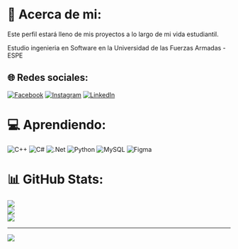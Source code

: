 # 💫 Acerca de mi:

Este perfil estará lleno de mis proyectos a lo largo de mi vida estudiantil.

Estudio ingenieria en Software en la Universidad de las Fuerzas Armadas - ESPE



  ## 🌐 Redes sociales:
[![Facebook](https://img.shields.io/badge/Facebook-%231877F2.svg?logo=Facebook&logoColor=white)](https://facebook.com/https://www.facebook.com/Moose3745) [![Instagram](https://img.shields.io/badge/Instagram-%23E4405F.svg?logo=Instagram&logoColor=white)](https://instagram.com/https://www.instagram.com/sebas_ebas/) [![LinkedIn](https://img.shields.io/badge/LinkedIn-%230077B5.svg?logo=linkedin&logoColor=white)](https://linkedin.com/in/https://www.linkedin.com/in/dev-seb/) 

# 💻 Aprendiendo:
![C++](https://img.shields.io/badge/c++-%2300599C.svg?style=flat&logo=c%2B%2B&logoColor=white) ![C#](https://img.shields.io/badge/c%23-%23239120.svg?style=flat&logo=c-sharp&logoColor=white) ![.Net](https://img.shields.io/badge/.NET-5C2D91?style=flat&logo=.net&logoColor=white) ![Python](https://img.shields.io/badge/python-3670A0?style=flat&logo=python&logoColor=ffdd54) ![MySQL](https://img.shields.io/badge/mysql-%2300f.svg?style=flat&logo=mysql&logoColor=white) 	![Figma](https://img.shields.io/badge/figma-%23F24E1E.svg?style=flat&logo=figma&logoColor=white)
# 📊 GitHub Stats:
![](https://github-readme-stats.vercel.app/api?username=Ooops-seb&theme=merko&hide_border=false&include_all_commits=false&count_private=false)<br/>
![](https://github-readme-streak-stats.herokuapp.com/?user=Ooops-seb&theme=merko&hide_border=false)<br/>
![](https://github-readme-stats.vercel.app/api/top-langs/?username=Ooops-seb&theme=merko&hide_border=false&include_all_commits=false&count_private=false&layout=compact)

---
[![](https://visitcount.itsvg.in/api?id=Ooops-seb&icon=7&color=3)](https://visitcount.itsvg.in)

<!-- Proudly created with GPRM ( https://gprm.itsvg.in ) -->
